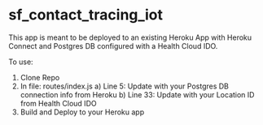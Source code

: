 # sf_contact_tracing_iot

This app is meant to be deployed to an existing Heroku App with Heroku Connect and Postgres DB configured with a Health Cloud IDO.

To use:
1) Clone Repo
2) In file: routes/index.js
        a) Line 5: Update with your Postgres DB connection info from Heroku
        b) Line 33: Update with your Location ID from Health Cloud IDO
3) Build and Deploy to your Heroku app
